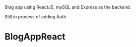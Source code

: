 Blog app using ReactJS, mySQL and Express as the backend. 

Still in process of adding Auth. 

# BlogAppReact
